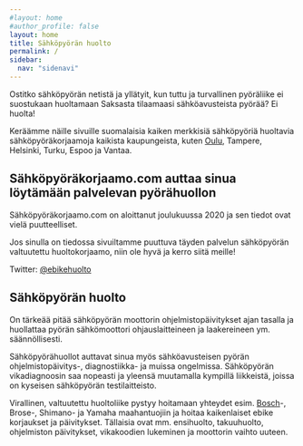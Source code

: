 ```yaml
---
#layout: home
#author_profile: false
layout: home
title: Sähköpyörän huolto
permalink: /
sidebar:
  nav: "sidenavi"
---
```



Ostitko sähköpyörän netistä ja yllätyit, kun tuttu ja turvallinen pyöräliike ei suostukaan huoltamaan Saksasta tilaamaasi sähköavusteista pyörää? Ei huolta!

Keräämme näille sivuille suomalaisia kaiken merkkisiä sähköpyöriä huoltavia sähköpyöräkorjaamoja kaikista kaupungeista, kuten [Oulu](/oulu), Tampere, Helsinki, Turku, Espoo ja Vantaa.

## Sähköpyöräkorjaamo.com auttaa sinua löytämään palvelevan pyörähuollon

Sähköpyöräkorjaamo.com on aloittanut joulukuussa 2020 ja sen tiedot ovat vielä puutteelliset.

Jos sinulla on tiedossa sivuiltamme puuttuva täyden palvelun sähköpyörän valtuutettu huoltokorjaamo, niin ole hyvä ja kerro siitä meille!

Twitter: [@ebikehuolto](https://twitter.com/ebikehuolto)

## Sähköpyörän huolto

On tärkeää pitää sähköpyörän moottorin ohjelmistopäivitykset ajan tasalla ja huollattaa pyörän sähkömoottori ohjauslaitteineen ja laakereineen ym. säännöllisesti.

Sähköpyörähuollot auttavat sinua myös sähköavusteisen pyörän ohjelmistopäivitys-, diagnostiikka- ja muissa ongelmissa. Sähköpyörän vikadiagnoosin saa nopeasti ja yleensä muutamalla kympillä liikkeistä, joissa on kyseisen sähköpyörän testilaitteisto.

Virallinen, valtuutettu huoltoliike pystyy hoitamaan yhteydet esim. [Bosch](/bosch)-, Brose-, Shimano- ja Yamaha maahantuojiin ja hoitaa kaikenlaiset ebike korjaukset ja päivitykset. Tällaisia ovat mm. ensihuolto, takuuhuolto, ohjelmiston päivitykset, vikakoodien lukeminen ja moottorin vaihto uuteen.

